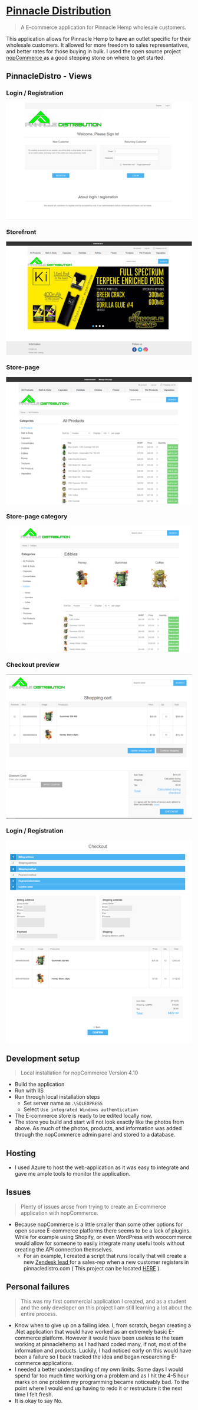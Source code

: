 # <a href="https://pinnacledistro.com/"> Pinnacle Distribution </a>
> A E-commerce application for Pinnacle Hemp wholesale customers.  

This application allows for Pinnacle Hemp to have an outlet specific for their wholesale customers. It allowed for more freedom to sales representatives, and better rates for those buying in bulk. I used the open source project <a href="https://github.com/nopSolutions/nopCommerce"> nopCommerce </a> as a good stepping stone on where to get started.

## PinnacleDistro - Views

### Login / Registration
<img style="display: block; margin-left: auto; margin-right: auto;" src="pinnacleViews/loginRegister.PNG" alt="icon">

### Storefront
<img style="display: block; margin-left: auto; margin-right: auto;" src="pinnacleViews/mainStore.PNG" alt="icon">

### Store-page
<img style="display: block; margin-left: auto; margin-right: auto;" src="pinnacleViews/allProducts.PNG" alt="icon">

### Store-page category
<img style="display: block; margin-left: auto; margin-right: auto;" src="pinnacleViews/CategoryPage.PNG" alt="icon">

### Checkout preview
<img style="display: block; margin-left: auto; margin-right: auto;" src="pinnacleViews/Checkout.PNG" alt="icon">

### Login / Registration
<img style="display: block; margin-left: auto; margin-right: auto;" src="pinnacleViews/CheckOutFinal.PNG" alt="icon">

## Development setup
> Local installation for nopCommerce Version 4.10

* Build the application
* Run with IIS
* Run through local installation steps
    * Set server name as .`\SQLEXPRESS`
    * Select `Use integrated Windows authentication `
* The E-commerce store is ready to be edited locally now.
* The store you build and start will not look exactly like the photos from above. As much of the photos, products, and information was added through the nopCommerce admin panel and stored to a database.  

## Hosting

* I used Azure to host the web-application as it was easy to integrate and gave me ample tools to monitor the application.

## Issues
> Plenty of issues arose from trying to create an E-commerce application with nopCommerce.
* Because nopCommerce is a little smaller than some other options for open source E-commerce platforms there seems to be a lack of plugins. While for example using Shopify, or even WordPress with woocommerce would allow for someone to easily integrate many useful tools without creating the API connection themselves.
    * For an example, I created a script that runs locally that will create a new <a href="https://www.zendesk.com/sell/"> Zendesk lead </a> for a sales-rep when a new customer registers in pinnacledistro.com ( This project can be located <a href="">HERE</a> ).

## Personal failures
> This was my first commercial application I created, and as a student and the only developer on this project I am still learning a lot about the entire process.

* Know when to give up on a failing idea. I, from scratch, began creating a .Net application that would have worked as an extremely basic E-commerce platform. However it would have been useless to the team working at pinnaclehemp as I had hard coded many, if not, most of the information and products. Luckily, I had noticed early on this would have been a failure so I back tracked the idea and began researching E-commerce applications.
* I needed a better understanding of my own limits. Some days I would spend far too much time working on a problem and as I hit the 4-5 hour marks on one problem my programming became noticeably bad. To the point where I would end up having to redo it or restructure it the next time I felt fresh.
* It is okay to say No.
